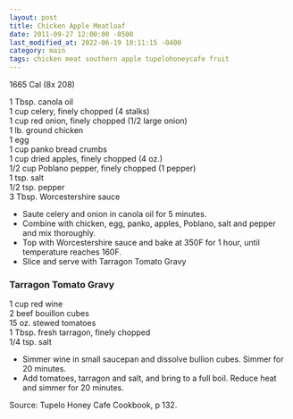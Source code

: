 ```yaml
---
layout: post
title: Chicken Apple Meatloaf
date: 2011-09-27 12:00:00 -0500
last_modified_at: 2022-06-19 10:11:15 -0400
category: main
tags: chicken meat southern apple tupelohoneycafe fruit
---
```

1665 Cal (8x 208)
  
1 Tbsp. canola oil  
1 cup celery, finely chopped (4 stalks)  
1 cup red onion, finely chopped (1/2 large onion)  
1 lb. ground chicken  
1 egg  
1 cup panko bread crumbs  
1 cup dried apples, finely chopped (4 oz.)  
1/2 cup Poblano pepper, finely chopped (1 pepper)  
1 tsp. salt  
1/2 tsp. pepper  
3 Tbsp. Worcestershire sauce  

 * Saute celery and onion in canola oil for 5 minutes.
 * Combine with chicken, egg, panko, apples, Poblano, salt and pepper and mix thoroughly.
 * Top with Worcestershire sauce and bake at 350F for 1 hour, until temperature reaches 160F.
 * Slice and serve with Tarragon Tomato Gravy

### Tarragon Tomato Gravy

1 cup red wine  
2 beef bouillon cubes  
15 oz. stewed tomatoes  
1 Tbsp. fresh tarragon, finely chopped  
1/4 tsp. salt  

 * Simmer wine in small saucepan and dissolve bullion cubes. Simmer for 20 minutes.
 * Add tomatoes, tarragon and salt, and bring to a full boil. Reduce heat and simmer for 20 minutes.


Source: Tupelo Honey Cafe Cookbook, p 132.
